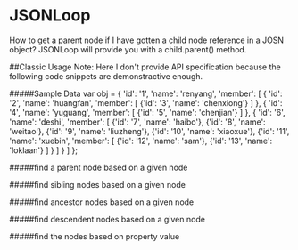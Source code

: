JSONLoop
========

How to get a parent node if I have gotten a child node reference in a JOSN object? JSONLoop will provide you with a child.parent() method.


##Classic Usage
Note: Here I don't provide API specification because the following code snippets are demonstractive enough.


#####Sample Data
	var obj = {
	  'id': '1',
	  'name': 'renyang',
	  'member': [
	    {
	      'id': '2',
	      'name': 'huangfan',
	      'member': [
	        {'id': '3', 'name': 'chenxiong'}
	      ]
	    },
	    {
	      'id': '4',
	      'name': 'yuguang',
	      'member': [
	        {'id': '5', 'name': 'chenjian'}
	      ]
	    },
	    {
	      'id': '6',
	      'name': 'deshi',
	      'member': [
	        {'id': '7', 'name': 'haibo'},
	        {'id': '8', 'name': 'weitao'},
	        {'id': '9', 'name': 'liuzheng'},
	        {'id': '10', 'name': 'xiaoxue'},
	        {'id': '11', 'name': 'xuebin',
	          'member': [
	            {'id': '12', 'name': 'sam'},
	            {'id': '13', 'name': 'loklaan'}
	          ]
	        }
	      ]
	    }
	  ]
	};

#####find a parent node based on a given node



#####find sibling nodes based on a given node



#####find ancestor nodes based on a given node



#####find descendent nodes based on a given node



#####find the nodes based on property value

